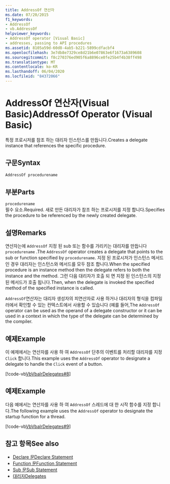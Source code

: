 ```yaml
---
title: AddressOf 연산자
ms.date: 07/20/2015
f1_keywords:
- AddressOf
- vb.AddressOf
helpviewer_keywords:
- AddressOf operator [Visual Basic]
- addresses, passing to API procedures
ms.assetid: 8105a59d-60d8-4ab5-b221-5899cdfacbf4
ms.openlocfilehash: 3e7db8e7329ce8d21b6e07863e6f1673a6389608
ms.sourcegitcommit: f8c270376ed905f6a8896ce0fe25b4f4b38ff498
ms.translationtype: MT
ms.contentlocale: ko-KR
ms.lasthandoff: 06/04/2020
ms.locfileid: "84372066"
---
```

# <a name="addressof-operator-visual-basic"></a><span data-ttu-id="e2abc-102">AddressOf 연산자(Visual Basic)</span><span class="sxs-lookup"><span data-stu-id="e2abc-102">AddressOf Operator (Visual Basic)</span></span>
<span data-ttu-id="e2abc-103">특정 프로시저를 참조 하는 대리자 인스턴스를 만듭니다.</span><span class="sxs-lookup"><span data-stu-id="e2abc-103">Creates a delegate instance that references the specific procedure.</span></span>  
  
## <a name="syntax"></a><span data-ttu-id="e2abc-104">구문</span><span class="sxs-lookup"><span data-stu-id="e2abc-104">Syntax</span></span>  
  
```vb  
AddressOf procedurename  
```  
  
## <a name="parts"></a><span data-ttu-id="e2abc-105">부분</span><span class="sxs-lookup"><span data-stu-id="e2abc-105">Parts</span></span>  
 `procedurename`  
 <span data-ttu-id="e2abc-106">필수 요소.</span><span class="sxs-lookup"><span data-stu-id="e2abc-106">Required.</span></span> <span data-ttu-id="e2abc-107">새로 만든 대리자가 참조 하는 프로시저를 지정 합니다.</span><span class="sxs-lookup"><span data-stu-id="e2abc-107">Specifies the procedure to be referenced by the newly created delegate.</span></span>  
  
## <a name="remarks"></a><span data-ttu-id="e2abc-108">설명</span><span class="sxs-lookup"><span data-stu-id="e2abc-108">Remarks</span></span>  
 <span data-ttu-id="e2abc-109">연산자는에 `AddressOf` 지정 된 sub 또는 함수를 가리키는 대리자를 만듭니다 `procedurename` .</span><span class="sxs-lookup"><span data-stu-id="e2abc-109">The `AddressOf` operator creates a delegate that points to the sub or function specified by `procedurename`.</span></span> <span data-ttu-id="e2abc-110">지정 된 프로시저가 인스턴스 메서드인 경우 대리자는 인스턴스와 메서드를 모두 참조 합니다.</span><span class="sxs-lookup"><span data-stu-id="e2abc-110">When the specified procedure is an instance method then the delegate refers to both the instance and the method.</span></span> <span data-ttu-id="e2abc-111">그런 다음 대리자가 호출 되 면 지정 된 인스턴스의 지정 된 메서드가 호출 됩니다.</span><span class="sxs-lookup"><span data-stu-id="e2abc-111">Then, when the  delegate is invoked the specified method of the specified instance is called.</span></span>  
  
 <span data-ttu-id="e2abc-112">`AddressOf`연산자는 대리자 생성자의 피연산자로 사용 하거나 대리자의 형식을 컴파일러에서 확인할 수 있는 컨텍스트에서 사용할 수 있습니다 (예를 들어,</span><span class="sxs-lookup"><span data-stu-id="e2abc-112">The `AddressOf` operator can be used as the operand of a delegate constructor or it can be used in a context in which the type of the delegate can be determined by the compiler.</span></span>  
  
## <a name="example"></a><span data-ttu-id="e2abc-113">예제</span><span class="sxs-lookup"><span data-stu-id="e2abc-113">Example</span></span>  
 <span data-ttu-id="e2abc-114">이 예제에서는 연산자를 사용 하 여 `AddressOf` 단추의 이벤트를 처리할 대리자를 지정 `Click` 합니다.</span><span class="sxs-lookup"><span data-stu-id="e2abc-114">This example uses the `AddressOf` operator to designate a delegate to handle the `Click` event of a button.</span></span>  
  
 [!code-vb[VbVbalrDelegates#8](~/samples/snippets/visualbasic/VS_Snippets_VBCSharp/VbVbalrDelegates/VB/Class1.vb#8)]  
  
## <a name="example"></a><span data-ttu-id="e2abc-115">예제</span><span class="sxs-lookup"><span data-stu-id="e2abc-115">Example</span></span>  
 <span data-ttu-id="e2abc-116">다음 예에서는 연산자를 사용 하 여 `AddressOf` 스레드에 대 한 시작 함수를 지정 합니다.</span><span class="sxs-lookup"><span data-stu-id="e2abc-116">The following example uses the `AddressOf` operator to designate the startup function for a thread.</span></span>  
  
 [!code-vb[VbVbalrDelegates#9](~/samples/snippets/visualbasic/VS_Snippets_VBCSharp/VbVbalrDelegates/VB/Class1.vb#9)]  
  
## <a name="see-also"></a><span data-ttu-id="e2abc-117">참고 항목</span><span class="sxs-lookup"><span data-stu-id="e2abc-117">See also</span></span>

- [<span data-ttu-id="e2abc-118">Declare 문</span><span class="sxs-lookup"><span data-stu-id="e2abc-118">Declare Statement</span></span>](../statements/declare-statement.md)
- [<span data-ttu-id="e2abc-119">Function 문</span><span class="sxs-lookup"><span data-stu-id="e2abc-119">Function Statement</span></span>](../statements/function-statement.md)
- [<span data-ttu-id="e2abc-120">Sub 문</span><span class="sxs-lookup"><span data-stu-id="e2abc-120">Sub Statement</span></span>](../statements/sub-statement.md)
- [<span data-ttu-id="e2abc-121">대리자</span><span class="sxs-lookup"><span data-stu-id="e2abc-121">Delegates</span></span>](../../programming-guide/language-features/delegates/index.md)
